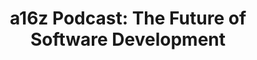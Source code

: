 ---
categories: ['podcasts', 'tech', 'all_articles']
provider_display: "a16z.com"
provider_name: "a16z"
favicon_url: "http://a16z.com/favicon.ico"
title: "a16z Podcast: The Future of Software Development"
published: "2016-01-05T15:01:13"
source: http://a16z.com/2016/01/05/a16z-podcast-the-future-of-software-development/
raw_source: http://feeds.soundcloud.com/stream/240571909-a16z-a16z-podcast-the-future-of-software-development.mp3
thumbnail: https://i1.wp.com/s0.wp.com/wp-content/themes/vip/a16z-2015/static/images/a16z-logo.png?fit=440%2C330
---